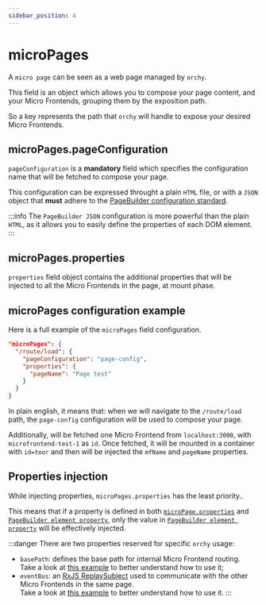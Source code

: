 ```yaml
---
sidebar_position: 4
---
```


# microPages

A `micro page` can be seen as a web page managed by `orchy`.  

This field is an object which allows you to compose your page content, and your Micro Frontends, grouping them by the exposition path.

So a key represents the path that `orchy` will handle to expose your desired Micro Frontends.

## microPages.pageConfiguration

`pageConfiguration` is a **mandatory** field which specifies the configuration name that will be fetched to compose your page.

This configuration can be expressed throught a plain `HTML` file, or with a `JSON` object that **must** adhere to the [PageBuilder configuration standard](../page-configuration/page-configuration.md).

:::info
The `PageBuilder JSON` configuration is more powerful than the plain `HTML`, as it allows you to easily define the properties of each DOM element.
:::

## microPages.properties

`properties` field object contains the additional properties that will be injected to all the Micro Frontends in the page, at mount phase.

## microPages configuration example

Here is a full example of the `microPages` field configuration.

```json
"microPages": {
  "/route/load": {
    "pageConfiguration": "page-config",
    "properties": {
      "pageName": "Page test"
    }
  }
}
```

In plain english, it means that: when we will navigate to the `/route/load` path, the `page-config` configuration will be used to compose your page.

Additionally, will be fetched one Micro Frontend from `localhost:3000`, with `microfrontend-test-1` as `id`. Once fetched, it will be mounted in a container with `id=toor` and then will be injected the `mfName` and `pageName` properties.

## Properties injection

While injecting properties, `microPages.properties` has the least priority..

This means that if a property is defined in both [`microPage.properties`](#micropagesproperties) and [`PageBuilder element property`](../page-configuration/common-page-configuration#properties), only the value in [`PageBuilder element property`](../page-configuration/common-page-configuration#properties) will be effectively injected.

:::danger
There are two properties reserved for specific `orchy` usage:
- `basePath`: defines the base path for internal Micro Frontend routing.  
  Take a look at [this example](https://github.com/orchy-mfe/orchy-examples/tree/main/examples/routing-mfe) to better understand how to use it;
- `eventBus`: an [RxJS ReplaySubject](https://rxjs.dev/api/index/class/ReplaySubject) used to communicate with the other Micro Frontends in the same page.  
    Take a look at [this example](https://github.com/orchy-mfe/orchy-examples/tree/main/examples/communication-mfe-mfe) to better understand how to use it.
:::